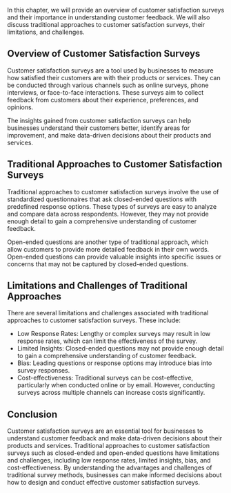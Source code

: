 
In this chapter, we will provide an overview of customer satisfaction surveys and their importance in understanding customer feedback. We will also discuss traditional approaches to customer satisfaction surveys, their limitations, and challenges.

Overview of Customer Satisfaction Surveys
-----------------------------------------

Customer satisfaction surveys are a tool used by businesses to measure how satisfied their customers are with their products or services. They can be conducted through various channels such as online surveys, phone interviews, or face-to-face interactions. These surveys aim to collect feedback from customers about their experience, preferences, and opinions.

The insights gained from customer satisfaction surveys can help businesses understand their customers better, identify areas for improvement, and make data-driven decisions about their products and services.

Traditional Approaches to Customer Satisfaction Surveys
-------------------------------------------------------

Traditional approaches to customer satisfaction surveys involve the use of standardized questionnaires that ask closed-ended questions with predefined response options. These types of surveys are easy to analyze and compare data across respondents. However, they may not provide enough detail to gain a comprehensive understanding of customer feedback.

Open-ended questions are another type of traditional approach, which allow customers to provide more detailed feedback in their own words. Open-ended questions can provide valuable insights into specific issues or concerns that may not be captured by closed-ended questions.

Limitations and Challenges of Traditional Approaches
----------------------------------------------------

There are several limitations and challenges associated with traditional approaches to customer satisfaction surveys. These include:

* Low Response Rates: Lengthy or complex surveys may result in low response rates, which can limit the effectiveness of the survey.
* Limited Insights: Closed-ended questions may not provide enough detail to gain a comprehensive understanding of customer feedback.
* Bias: Leading questions or response options may introduce bias into survey responses.
* Cost-effectiveness: Traditional surveys can be cost-effective, particularly when conducted online or by email. However, conducting surveys across multiple channels can increase costs significantly.

Conclusion
----------

Customer satisfaction surveys are an essential tool for businesses to understand customer feedback and make data-driven decisions about their products and services. Traditional approaches to customer satisfaction surveys such as closed-ended and open-ended questions have limitations and challenges, including low response rates, limited insights, bias, and cost-effectiveness. By understanding the advantages and challenges of traditional survey methods, businesses can make informed decisions about how to design and conduct effective customer satisfaction surveys.
